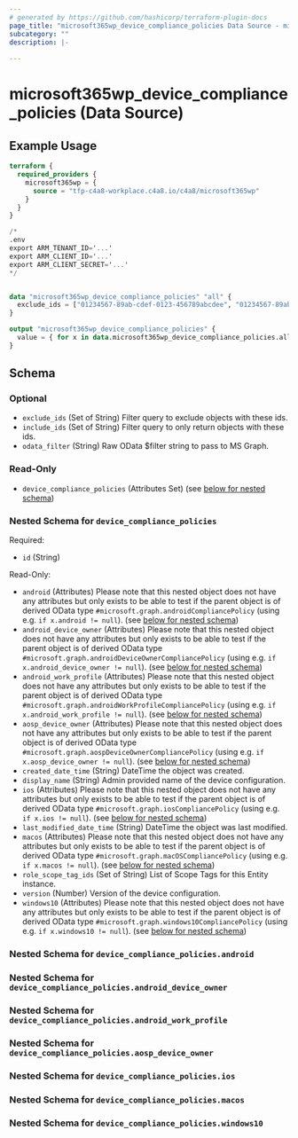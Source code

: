 ```yaml
---
# generated by https://github.com/hashicorp/terraform-plugin-docs
page_title: "microsoft365wp_device_compliance_policies Data Source - microsoft365wp"
subcategory: ""
description: |-
  
---
```


# microsoft365wp_device_compliance_policies (Data Source)



## Example Usage

```terraform
terraform {
  required_providers {
    microsoft365wp = {
      source = "tfp-c4a8-workplace.c4a8.io/c4a8/microsoft365wp"
    }
  }
}

/*
.env
export ARM_TENANT_ID='...'
export ARM_CLIENT_ID='...'
export ARM_CLIENT_SECRET='...'
*/


data "microsoft365wp_device_compliance_policies" "all" {
  exclude_ids = ["01234567-89ab-cdef-0123-456789abcdee", "01234567-89ab-cdef-0123-456789abcdef"]
}

output "microsoft365wp_device_compliance_policies" {
  value = { for x in data.microsoft365wp_device_compliance_policies.all.device_compliance_policies : x.id => x }
}
```

<!-- schema generated by tfplugindocs -->
## Schema

### Optional

- `exclude_ids` (Set of String) Filter query to exclude objects with these ids.
- `include_ids` (Set of String) Filter query to only return objects with these ids.
- `odata_filter` (String) Raw OData $filter string to pass to MS Graph.

### Read-Only

- `device_compliance_policies` (Attributes Set) (see [below for nested schema](#nestedatt--device_compliance_policies))

<a id="nestedatt--device_compliance_policies"></a>
### Nested Schema for `device_compliance_policies`

Required:

- `id` (String)

Read-Only:

- `android` (Attributes) Please note that this nested object does not have any attributes but only exists to be able to test if the parent object is of derived OData type `#microsoft.graph.androidCompliancePolicy` (using e.g. `if x.android != null`). (see [below for nested schema](#nestedatt--device_compliance_policies--android))
- `android_device_owner` (Attributes) Please note that this nested object does not have any attributes but only exists to be able to test if the parent object is of derived OData type `#microsoft.graph.androidDeviceOwnerCompliancePolicy` (using e.g. `if x.android_device_owner != null`). (see [below for nested schema](#nestedatt--device_compliance_policies--android_device_owner))
- `android_work_profile` (Attributes) Please note that this nested object does not have any attributes but only exists to be able to test if the parent object is of derived OData type `#microsoft.graph.androidWorkProfileCompliancePolicy` (using e.g. `if x.android_work_profile != null`). (see [below for nested schema](#nestedatt--device_compliance_policies--android_work_profile))
- `aosp_device_owner` (Attributes) Please note that this nested object does not have any attributes but only exists to be able to test if the parent object is of derived OData type `#microsoft.graph.aospDeviceOwnerCompliancePolicy` (using e.g. `if x.aosp_device_owner != null`). (see [below for nested schema](#nestedatt--device_compliance_policies--aosp_device_owner))
- `created_date_time` (String) DateTime the object was created.
- `display_name` (String) Admin provided name of the device configuration.
- `ios` (Attributes) Please note that this nested object does not have any attributes but only exists to be able to test if the parent object is of derived OData type `#microsoft.graph.iosCompliancePolicy` (using e.g. `if x.ios != null`). (see [below for nested schema](#nestedatt--device_compliance_policies--ios))
- `last_modified_date_time` (String) DateTime the object was last modified.
- `macos` (Attributes) Please note that this nested object does not have any attributes but only exists to be able to test if the parent object is of derived OData type `#microsoft.graph.macOSCompliancePolicy` (using e.g. `if x.macos != null`). (see [below for nested schema](#nestedatt--device_compliance_policies--macos))
- `role_scope_tag_ids` (Set of String) List of Scope Tags for this Entity instance.
- `version` (Number) Version of the device configuration.
- `windows10` (Attributes) Please note that this nested object does not have any attributes but only exists to be able to test if the parent object is of derived OData type `#microsoft.graph.windows10CompliancePolicy` (using e.g. `if x.windows10 != null`). (see [below for nested schema](#nestedatt--device_compliance_policies--windows10))

<a id="nestedatt--device_compliance_policies--android"></a>
### Nested Schema for `device_compliance_policies.android`


<a id="nestedatt--device_compliance_policies--android_device_owner"></a>
### Nested Schema for `device_compliance_policies.android_device_owner`


<a id="nestedatt--device_compliance_policies--android_work_profile"></a>
### Nested Schema for `device_compliance_policies.android_work_profile`


<a id="nestedatt--device_compliance_policies--aosp_device_owner"></a>
### Nested Schema for `device_compliance_policies.aosp_device_owner`


<a id="nestedatt--device_compliance_policies--ios"></a>
### Nested Schema for `device_compliance_policies.ios`


<a id="nestedatt--device_compliance_policies--macos"></a>
### Nested Schema for `device_compliance_policies.macos`


<a id="nestedatt--device_compliance_policies--windows10"></a>
### Nested Schema for `device_compliance_policies.windows10`



